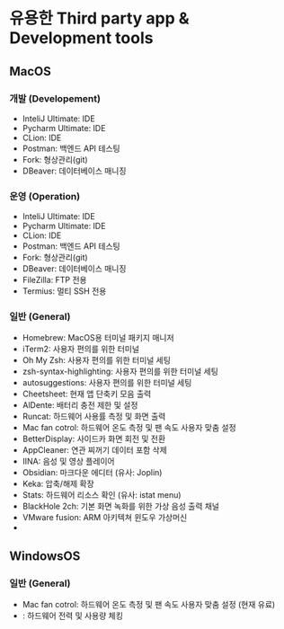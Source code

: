 # 유용한 Third party app & Development tools
## MacOS
### 개발 (Developement)
- InteliJ Ultimate: IDE
- Pycharm Ultimate: IDE
- CLion: IDE
- Postman: 백엔드 API 테스팅
- Fork: 형상관리(git)
- DBeaver: 데이터베이스 매니징
### 운영 (Operation)
- InteliJ Ultimate: IDE
- Pycharm Ultimate: IDE
- CLion: IDE
- Postman: 백엔드 API 테스팅
- Fork: 형상관리(git)
- DBeaver: 데이터베이스 매니징
- FileZilla: FTP 전용
- Termius: 멀티 SSH 전용
### 일반 (General)
- Homebrew: MacOS용 터미널 패키지 매니저  
- iTerm2: 사용자 편의를 위한 터미널
- Oh My Zsh: 사용자 편의를 위한 터미널 세팅
- zsh-syntax-highlighting: 사용자 편의를 위한 터미널 세팅
- autosuggestions: 사용자 편의를 위한 터미널 세팅
- Cheetsheet: 현재 앱 단축키 모음 출력
- AlDente: 배터리 충전 제한 및 설정
- Runcat: 하드웨어 사용률 측정 및 화면 출력
- Mac fan cotrol: 하드웨어 온도 측정 및 팬 속도 사용자 맞춤 설정
- BetterDisplay: 사이드카 화면 회전 및 전환
- AppCleaner: 연관 찌꺼기 데이터 포함 삭제
- IINA: 음성 및 영상 플레이어
- Obsidian: 마크다운 에디터 (유사: Joplin)
- Keka: 압축/해제 확장
- Stats: 하드웨어 리소스 확인 (유사: istat menu)
- BlackHole 2ch: 기본 화면 녹화를 위한 가상 음성 출력 채널
- VMware fusion: ARM 아키텍쳐 윈도우 가상머신
- 
## WindowsOS
### 일반 (General)
- Mac fan cotrol: 하드웨어 온도 측정 및 팬 속도 사용자 맞춤 설정 (현재 유료)
- : 하드웨어 전력 및 사용량 체킹